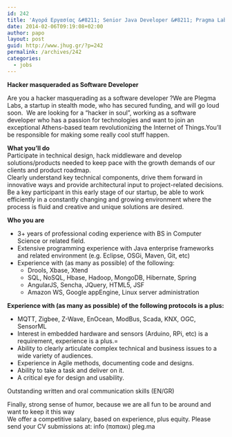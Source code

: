 ```yaml
---
id: 242
title: 'Αγορά Εργασίας &#8211; Senior Java Developer &#8211; Pragma Labs #jhug #jobs'
date: 2014-02-06T09:19:08+02:00
author: papo
layout: post
guid: http://www.jhug.gr/?p=242
permalink: /archives/242
categories:
  - jobs
---
```

**Hacker masqueraded as Software Developer**

Are you a hacker masquerading as a software developer ?We are Plegma Labs, a startup in stealth mode, who has secured funding, and will go loud soon.  We are looking for a “hacker in soul”, working as a software developer who has a passion for technologies and want to join an exceptional Athens-based team revolutionizing the Internet of Things.You’ll be responsible for making some really cool stuff happen.

**What you’ll do**  
Participate in technical design, hack middleware and develop solutions/products needed to keep pace with the growth demands of our clients and product roadmap.  
Clearly understand key technical components, drive them forward in innovative ways and provide architectural input to project-related decisions.  
Be a key participant in this early stage of our startup, be able to work efficiently in a constantly changing and growing environment where the process is fluid and creative and unique solutions are desired.

**Who you are**

  * 3+ years of professional coding experience with BS in Computer Science or related field.
  * Extensive programming experience with Java enterprise frameworks and related environment (e.g. Eclipse, OSGi, Maven, Git, etc)
  * Experience with (as many as possible) of the following: 
      * Drools, Xbase, Xtend
      * SQL, NoSQL, Hbase, Hadoop, MongoDB, Hibernate, Spring
      * AngularJS, Sencha, JQuery, HTML5, JSF
      * Amazon WS, Google appEngine, Linux server administration

**Experience with (as many as possible) of the following protocols is a plus:**

  * MQTT, Zigbee, Z-Wave, EnOcean, ModBus, Scada, KNX, OGC, SensorML
  * Interest in embedded hardware and sensors (Arduino, RPi, etc) is a requirement, experience is a plus.=
  * Ability to clearly articulate complex technical and business issues to a wide variety of audiences.
  * Experience in Agile methods, documenting code and designs.
  * Ability to take a task and deliver on it.
  * A critical eye for design and usability.

Outstanding written and oral communication skills (EN/GR)

Finally, strong sense of humor, because we are all fun to be around and want to keep it this way  
We offer a competitive salary, based on experience, plus equity. Please send your CV submissions at: info (παπακι) pleg.ma